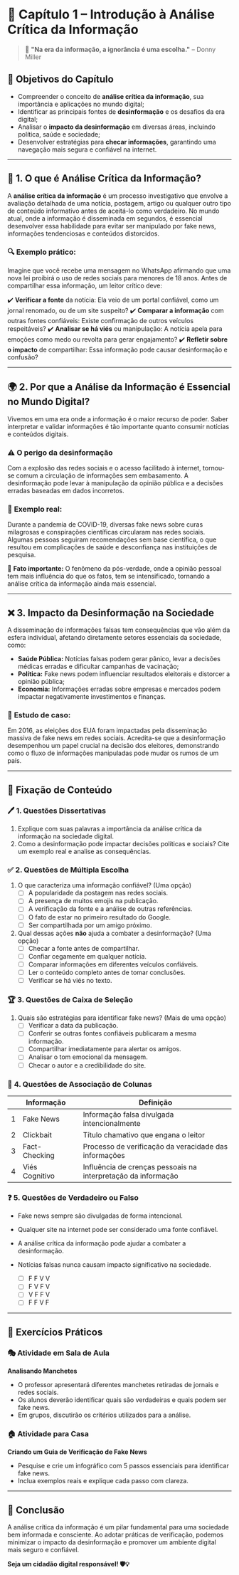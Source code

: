 # 📖 **Capítulo 1 – Introdução à Análise Crítica da Informação**

> 🧠 **"Na era da informação, a ignorância é uma escolha."** – Donny Miller

## 🎯 **Objetivos do Capítulo**

- Compreender o conceito de **análise crítica da informação**, sua importância e aplicações no mundo digital;
- Identificar as principais fontes de **desinformação** e os desafios da era digital;
- Analisar o **impacto da desinformação** em diversas áreas, incluindo política, saúde e sociedade;
- Desenvolver estratégias para **checar informações**, garantindo uma navegação mais segura e confiável na internet.

------

## 🧐 **1. O que é Análise Crítica da Informação?**

A **análise crítica da informação** é um processo investigativo que envolve a avaliação detalhada de uma notícia, postagem, artigo ou qualquer outro tipo de conteúdo informativo antes de aceitá-lo como verdadeiro. No mundo atual, onde a informação é disseminada em segundos, é essencial desenvolver essa habilidade para evitar ser manipulado por fake news, informações tendenciosas e conteúdos distorcidos.

### 🔍 **Exemplo prático:**

Imagine que você recebe uma mensagem no WhatsApp afirmando que uma nova lei proibirá o uso de redes sociais para menores de 18 anos. Antes de compartilhar essa informação, um leitor crítico deve:

✔️ **Verificar a fonte** da notícia: Ela veio de um portal confiável, como um jornal renomado, ou de um site suspeito? ✔️ **Comparar a informação** com outras fontes confiáveis: Existe confirmação de outros veículos respeitáveis? ✔️ **Analisar se há viés** ou manipulação: A notícia apela para emoções como medo ou revolta para gerar engajamento? ✔️ **Refletir sobre o impacto** de compartilhar: Essa informação pode causar desinformação e confusão?

------

## 🌍 **2. Por que a Análise da Informação é Essencial no Mundo Digital?**

Vivemos em uma era onde a informação é o maior recurso de poder. Saber interpretar e validar informações é tão importante quanto consumir notícias e conteúdos digitais.

### ⚠️ **O perigo da desinformação**

Com a explosão das redes sociais e o acesso facilitado à internet, tornou-se comum a circulação de informações sem embasamento. A desinformação pode levar à manipulação da opinião pública e a decisões erradas baseadas em dados incorretos.

### 📌 **Exemplo real:**

Durante a pandemia de COVID-19, diversas fake news sobre curas milagrosas e conspirações científicas circularam nas redes sociais. Algumas pessoas seguiram recomendações sem base científica, o que resultou em complicações de saúde e desconfiança nas instituições de pesquisa.

🔎 **Fato importante:** O fenômeno da pós-verdade, onde a opinião pessoal tem mais influência do que os fatos, tem se intensificado, tornando a análise crítica da informação ainda mais essencial.

------

## ❌ **3. Impacto da Desinformação na Sociedade**

A disseminação de informações falsas tem consequências que vão além da esfera individual, afetando diretamente setores essenciais da sociedade, como:

- **Saúde Pública:** Notícias falsas podem gerar pânico, levar a decisões médicas erradas e dificultar campanhas de vacinação;
- **Política:** Fake news podem influenciar resultados eleitorais e distorcer a opinião pública;
- **Economia:** Informações erradas sobre empresas e mercados podem impactar negativamente investimentos e finanças.

### 🔎 **Estudo de caso:**

Em 2016, as eleições dos EUA foram impactadas pela disseminação massiva de fake news em redes sociais. Acredita-se que a desinformação desempenhou um papel crucial na decisão dos eleitores, demonstrando como o fluxo de informações manipuladas pode mudar os rumos de um país.

------

## 📝 **Fixação de Conteúdo**

### 🖊️ **1. Questões Dissertativas**

1. Explique com suas palavras a importância da análise crítica da informação na sociedade digital.
2. Como a desinformação pode impactar decisões políticas e sociais? Cite um exemplo real e analise as consequências.

### ✅ **2. Questões de Múltipla Escolha**

1. O que caracteriza uma informação confiável? (Uma opção)
   - [ ]  A popularidade da postagem nas redes sociais.
   - [ ]  A presença de muitos emojis na publicação.
   - [ ]  A verificação da fonte e a análise de outras referências.
   - [ ]  O fato de estar no primeiro resultado do Google.
   - [ ]  Ser compartilhada por um amigo próximo.
2. Qual dessas ações **não** ajuda a combater a desinformação? (Uma opção)
   - [ ] Checar a fonte antes de compartilhar.
   - [ ] Confiar cegamente em qualquer notícia.
   - [ ] Comparar informações em diferentes veículos confiáveis.
   - [ ] Ler o conteúdo completo antes de tomar conclusões.
   - [ ] Verificar se há viés no texto.

### 🏆 **3. Questões de Caixa de Seleção**

1. Quais são estratégias para identificar fake news? (Mais de uma opção)
   - [ ] Verificar a data da publicação.
   - [ ] Conferir se outras fontes confiáveis publicaram a mesma informação.
   - [ ] Compartilhar imediatamente para alertar os amigos.
   - [ ] Analisar o tom emocional da mensagem.
   - [ ] Checar o autor e a credibilidade do site.

### 🔄 **4. Questões de Associação de Colunas**

|      | Informação     |      | Definição                                                    |
| ---- | -------------- | ---- | ------------------------------------------------------------ |
| 1    | Fake News      |      | Informação falsa divulgada intencionalmente                  |
| 2    | Clickbait      |      | Título chamativo que engana o leitor                         |
| 3    | Fact-Checking  |      | Processo de verificação da veracidade das informações        |
| 4    | Viés Cognitivo |      | Influência de crenças pessoais na interpretação da informação |

### ❓ **5. Questões de Verdadeiro ou Falso**

-  Fake news sempre são divulgadas de forma intencional.
-  Qualquer site na internet pode ser considerado uma fonte confiável.
-  A análise crítica da informação pode ajudar a combater a desinformação.
-  Notícias falsas nunca causam impacto significativo na sociedade.

    - [ ] F F V V
    - [ ] F V F V
    - [ ] V F F V
    - [ ] F F V F

------

## 🏫 **Exercícios Práticos**

### 🎭 **Atividade em Sala de Aula**

**Analisando Manchetes**

- O professor apresentará diferentes manchetes retiradas de jornais e redes sociais.
- Os alunos deverão identificar quais são verdadeiras e quais podem ser fake news.
- Em grupos, discutirão os critérios utilizados para a análise.

### 🏠 **Atividade para Casa**

**Criando um Guia de Verificação de Fake News**

- Pesquise e crie um infográfico com 5 passos essenciais para identificar fake news.
- Inclua exemplos reais e explique cada passo com clareza.

------

## 🎯 **Conclusão**

A análise crítica da informação é um pilar fundamental para uma sociedade bem informada e consciente. Ao adotar práticas de verificação, podemos minimizar o impacto da desinformação e promover um ambiente digital mais seguro e confiável.

**Seja um cidadão digital responsável! 🛡️💡**
